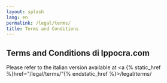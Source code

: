 ```yaml
---
layout: splash
lang: en
permalink: /legal/terms/
title: Terms and Conditions
---
```



## Terms and Conditions di Ippocra.com

Please refer to the italian version available at 
<a {% static_href %}href="/legal/terms/"{% endstatic_href %}>/legal/terms/</a>